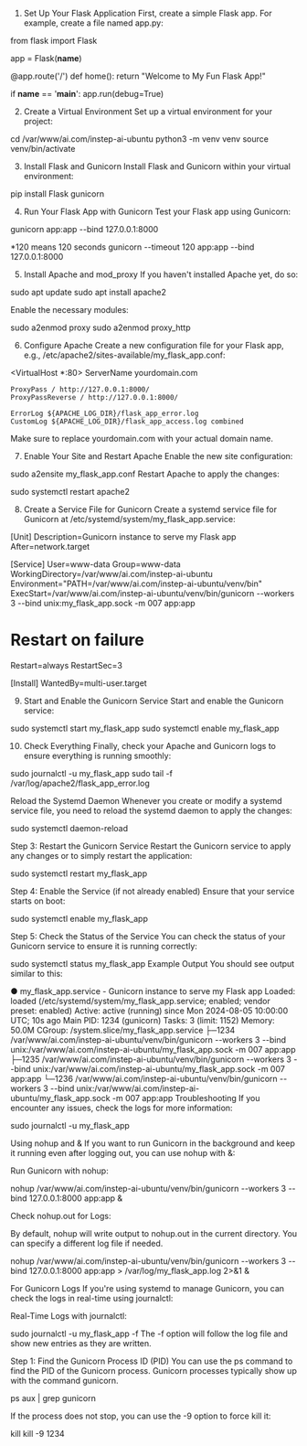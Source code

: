1. Set Up Your Flask Application
   First, create a simple Flask app. For example, create a file named app.py:

from flask import Flask

app = Flask(**name**)

@app.route('/')
def home():
return "Welcome to My Fun Flask App!"

if **name** == '**main**':
app.run(debug=True)

2. Create a Virtual Environment
   Set up a virtual environment for your project:

cd /var/www/ai.com/instep-ai-ubuntu
python3 -m venv venv
source venv/bin/activate

3. Install Flask and Gunicorn
   Install Flask and Gunicorn within your virtual environment:

pip install Flask gunicorn

4. Run Your Flask App with Gunicorn
   Test your Flask app using Gunicorn:

gunicorn app:app --bind 127.0.0.1:8000

\*120 means 120 seconds
gunicorn --timeout 120 app:app --bind 127.0.0.1:8000

5. Install Apache and mod_proxy
   If you haven't installed Apache yet, do so:

sudo apt update
sudo apt install apache2

Enable the necessary modules:

sudo a2enmod proxy
sudo a2enmod proxy_http

6. Configure Apache
   Create a new configuration file for your Flask app, e.g., /etc/apache2/sites-available/my_flask_app.conf:

<VirtualHost \*:80>
ServerName yourdomain.com

    ProxyPass / http://127.0.0.1:8000/
    ProxyPassReverse / http://127.0.0.1:8000/

    ErrorLog ${APACHE_LOG_DIR}/flask_app_error.log
    CustomLog ${APACHE_LOG_DIR}/flask_app_access.log combined

</VirtualHost>

Make sure to replace yourdomain.com with your actual domain name.

7. Enable Your Site and Restart Apache
   Enable the new site configuration:

sudo a2ensite my_flask_app.conf
Restart Apache to apply the changes:

sudo systemctl restart apache2

8. Create a Service File for Gunicorn
   Create a systemd service file for Gunicorn at /etc/systemd/system/my_flask_app.service:

[Unit]
Description=Gunicorn instance to serve my Flask app
After=network.target

[Service]
User=www-data
Group=www-data
WorkingDirectory=/var/www/ai.com/instep-ai-ubuntu
Environment="PATH=/var/www/ai.com/instep-ai-ubuntu/venv/bin"
ExecStart=/var/www/ai.com/instep-ai-ubuntu/venv/bin/gunicorn --workers 3 --bind unix:my_flask_app.sock -m 007 app:app

# Restart on failure

Restart=always
RestartSec=3

[Install]
WantedBy=multi-user.target

9. Start and Enable the Gunicorn Service
   Start and enable the Gunicorn service:

sudo systemctl start my_flask_app
sudo systemctl enable my_flask_app

10. Check Everything
    Finally, check your Apache and Gunicorn logs to ensure everything is running smoothly:

sudo journalctl -u my_flask_app
sudo tail -f /var/log/apache2/flask_app_error.log

Reload the Systemd Daemon
Whenever you create or modify a systemd service file, you need to reload the systemd daemon to apply the changes:

sudo systemctl daemon-reload

Step 3: Restart the Gunicorn Service
Restart the Gunicorn service to apply any changes or to simply restart the application:

sudo systemctl restart my_flask_app

Step 4: Enable the Service (if not already enabled)
Ensure that your service starts on boot:

sudo systemctl enable my_flask_app

Step 5: Check the Status of the Service
You can check the status of your Gunicorn service to ensure it is running correctly:

sudo systemctl status my_flask_app
Example Output
You should see output similar to this:

● my_flask_app.service - Gunicorn instance to serve my Flask app
Loaded: loaded (/etc/systemd/system/my_flask_app.service; enabled; vendor preset: enabled)
Active: active (running) since Mon 2024-08-05 10:00:00 UTC; 10s ago
Main PID: 1234 (gunicorn)
Tasks: 3 (limit: 1152)
Memory: 50.0M
CGroup: /system.slice/my_flask_app.service
├─1234 /var/www/ai.com/instep-ai-ubuntu/venv/bin/gunicorn --workers 3 --bind unix:/var/www/ai.com/instep-ai-ubuntu/my_flask_app.sock -m 007 app:app
├─1235 /var/www/ai.com/instep-ai-ubuntu/venv/bin/gunicorn --workers 3 --bind unix:/var/www/ai.com/instep-ai-ubuntu/my_flask_app.sock -m 007 app:app
└─1236 /var/www/ai.com/instep-ai-ubuntu/venv/bin/gunicorn --workers 3 --bind unix:/var/www/ai.com/instep-ai-ubuntu/my_flask_app.sock -m 007 app:app
Troubleshooting
If you encounter any issues, check the logs for more information:

sudo journalctl -u my_flask_app

Using nohup and &
If you want to run Gunicorn in the background and keep it running even after logging out, you can use nohup with &:

Run Gunicorn with nohup:

nohup /var/www/ai.com/instep-ai-ubuntu/venv/bin/gunicorn --workers 3 --bind 127.0.0.1:8000 app:app &

Check nohup.out for Logs:

By default, nohup will write output to nohup.out in the current directory. You can specify a different log file if needed.

nohup /var/www/ai.com/instep-ai-ubuntu/venv/bin/gunicorn --workers 3 --bind 127.0.0.1:8000 app:app > /var/log/my_flask_app.log 2>&1 &

For Gunicorn Logs
If you're using systemd to manage Gunicorn, you can check the logs in real-time using journalctl:

Real-Time Logs with journalctl:

sudo journalctl -u my_flask_app -f
The -f option will follow the log file and show new entries as they are written.

Step 1: Find the Gunicorn Process ID (PID)
You can use the ps command to find the PID of the Gunicorn process. Gunicorn processes typically show up with the command gunicorn.

ps aux | grep gunicorn

If the process does not stop, you can use the -9 option to force kill it:

kill <PID>
kill -9 1234

